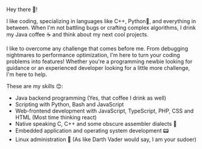 Hey there 👋!

I like coding, specializing in languages like C++, Python🐍, and everything in between. When I'm not battling bugs or crafting complex algorithms, I drink my Java coffee ☕️ and think about my next cool projects.

I like to overcome any challenge that comes before me. From debugging nightmares to performance optimization, I'm here to turn your coding problems into features!
Whether you're a programming newbie looking for guidance or an experienced developer looking for a little more challenge, I'm here to help.

These are my skills 😊:

* Java backend programming (Yes, that coffee I drink as well)
* Scripting with Python, Bash and JavaScript
* Web-frontend development with JavaScript, TypeScript, PHP, CSS and HTML (Most time thinking react)
* Native speaking C, C++ and some obscure assembler dialects 👾
* Embedded application and operating system development 📟
* Linux administration 🐧 (As like Darth Vader would say, I am your sudoer)